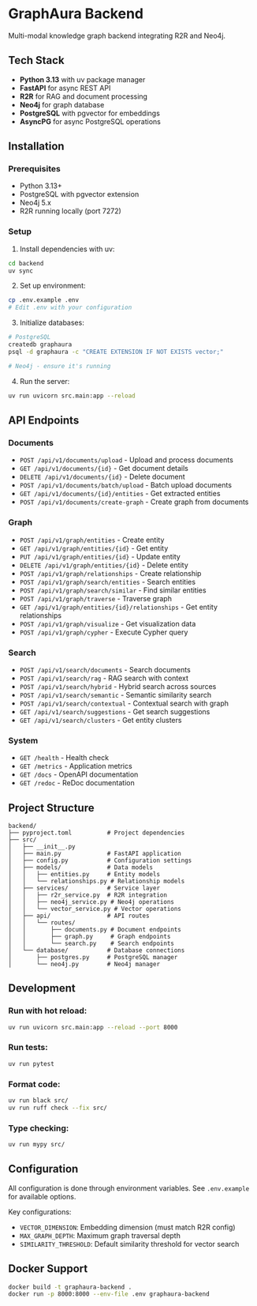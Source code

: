 # GraphAura Backend

Multi-modal knowledge graph backend integrating R2R and Neo4j.

## Tech Stack

- **Python 3.13** with uv package manager
- **FastAPI** for async REST API
- **R2R** for RAG and document processing
- **Neo4j** for graph database
- **PostgreSQL** with pgvector for embeddings
- **AsyncPG** for async PostgreSQL operations

## Installation

### Prerequisites

- Python 3.13+
- PostgreSQL with pgvector extension
- Neo4j 5.x
- R2R running locally (port 7272)

### Setup

1. Install dependencies with uv:

```bash
cd backend
uv sync
```

2. Set up environment:

```bash
cp .env.example .env
# Edit .env with your configuration
```

3. Initialize databases:

```bash
# PostgreSQL
createdb graphaura
psql -d graphaura -c "CREATE EXTENSION IF NOT EXISTS vector;"

# Neo4j - ensure it's running
```

4. Run the server:

```bash
uv run uvicorn src.main:app --reload
```

## API Endpoints

### Documents

- `POST /api/v1/documents/upload` - Upload and process documents
- `GET /api/v1/documents/{id}` - Get document details
- `DELETE /api/v1/documents/{id}` - Delete document
- `POST /api/v1/documents/batch/upload` - Batch upload documents
- `GET /api/v1/documents/{id}/entities` - Get extracted entities
- `POST /api/v1/documents/create-graph` - Create graph from documents

### Graph

- `POST /api/v1/graph/entities` - Create entity
- `GET /api/v1/graph/entities/{id}` - Get entity
- `PUT /api/v1/graph/entities/{id}` - Update entity
- `DELETE /api/v1/graph/entities/{id}` - Delete entity
- `POST /api/v1/graph/relationships` - Create relationship
- `POST /api/v1/graph/search/entities` - Search entities
- `POST /api/v1/graph/search/similar` - Find similar entities
- `POST /api/v1/graph/traverse` - Traverse graph
- `GET /api/v1/graph/entities/{id}/relationships` - Get entity relationships
- `POST /api/v1/graph/visualize` - Get visualization data
- `POST /api/v1/graph/cypher` - Execute Cypher query

### Search

- `POST /api/v1/search/documents` - Search documents
- `POST /api/v1/search/rag` - RAG search with context
- `POST /api/v1/search/hybrid` - Hybrid search across sources
- `POST /api/v1/search/semantic` - Semantic similarity search
- `POST /api/v1/search/contextual` - Contextual search with graph
- `GET /api/v1/search/suggestions` - Get search suggestions
- `GET /api/v1/search/clusters` - Get entity clusters

### System

- `GET /health` - Health check
- `GET /metrics` - Application metrics
- `GET /docs` - OpenAPI documentation
- `GET /redoc` - ReDoc documentation

## Project Structure

```
backend/
├── pyproject.toml          # Project dependencies
├── src/
│   ├── __init__.py
│   ├── main.py             # FastAPI application
│   ├── config.py           # Configuration settings
│   ├── models/             # Data models
│   │   ├── entities.py     # Entity models
│   │   └── relationships.py # Relationship models
│   ├── services/           # Service layer
│   │   ├── r2r_service.py  # R2R integration
│   │   ├── neo4j_service.py # Neo4j operations
│   │   └── vector_service.py # Vector operations
│   ├── api/                # API routes
│   │   └── routes/
│   │       ├── documents.py # Document endpoints
│   │       ├── graph.py     # Graph endpoints
│   │       └── search.py    # Search endpoints
│   └── database/           # Database connections
│       ├── postgres.py     # PostgreSQL manager
│       └── neo4j.py        # Neo4j manager
```

## Development

### Run with hot reload:

```bash
uv run uvicorn src.main:app --reload --port 8000
```

### Run tests:

```bash
uv run pytest
```

### Format code:

```bash
uv run black src/
uv run ruff check --fix src/
```

### Type checking:

```bash
uv run mypy src/
```

## Configuration

All configuration is done through environment variables. See `.env.example` for available options.

Key configurations:

- `VECTOR_DIMENSION`: Embedding dimension (must match R2R config)
- `MAX_GRAPH_DEPTH`: Maximum graph traversal depth
- `SIMILARITY_THRESHOLD`: Default similarity threshold for vector search

## Docker Support

```bash
docker build -t graphaura-backend .
docker run -p 8000:8000 --env-file .env graphaura-backend
```
